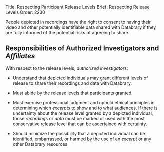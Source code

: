 Title: Respecting Participant Release Levels
Brief: Respecting Release Levels
Order: 2230

People depicted in recordings have the right to consent to having their video and other potentially identifiable data shared with Databrary if they are fully informed of the potential risks of agreeing to share.

## Responsibilities of Authorized Investigators and *Affiliates*

With respect to the release levels, *authorized investigator*s:

- Understand that depicted individuals may grant different levels of release to share their recordings and data with Databrary.

- Must abide by the release levels that participants granted.

- Must exercise professional judgment and uphold ethical principles in determining which *excerpts* to show and to what audiences.
If there is uncertainty about the release level granted by a depicted individual, those *recordings* or *data* must be marked or used with the most conservative release level that can be ascertained with certainty.

- Should minimize the possibility that a depicted individual can be identified, embarrassed, or harmed by the use of an *excerpt* or any other Databrary resources.

